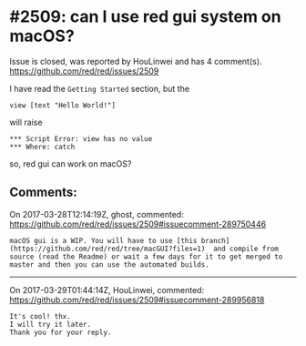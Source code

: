 
#2509: can I use red gui system on macOS?
================================================================================
Issue is closed, was reported by HouLinwei and has 4 comment(s).
<https://github.com/red/red/issues/2509>

I have read the `Getting Started` section, but the 
```
view [text "Hello World!"]
```
will raise
```
*** Script Error: view has no value
*** Where: catch
```
so, red gui can work on macOS?


Comments:
--------------------------------------------------------------------------------

On 2017-03-28T12:14:19Z, ghost, commented:
<https://github.com/red/red/issues/2509#issuecomment-289750446>

    macOS gui is a WIP. You will have to use [this branch](https://github.com/red/red/tree/macGUI?files=1)  and compile from source (read the Readme) or wait a few days for it to get merged to master and then you can use the automated builds.

--------------------------------------------------------------------------------

On 2017-03-29T01:44:14Z, HouLinwei, commented:
<https://github.com/red/red/issues/2509#issuecomment-289956818>

    It's cool! thx.
    I will try it later.
    Thank you for your reply.

